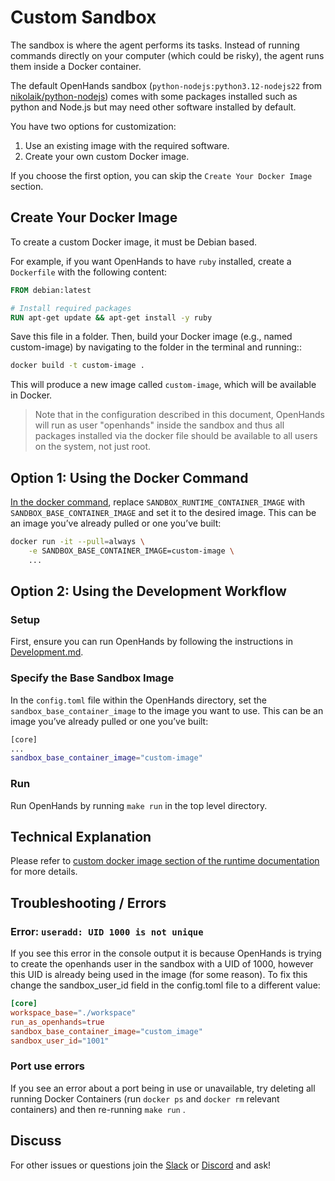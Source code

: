 # Custom Sandbox

The sandbox is where the agent performs its tasks. Instead of running commands directly on your computer
(which could be risky), the agent runs them inside a Docker container.

The default OpenHands sandbox (`python-nodejs:python3.12-nodejs22`
from [nikolaik/python-nodejs](https://hub.docker.com/r/nikolaik/python-nodejs)) comes with some packages installed such
as python and Node.js but may need other software installed by default.

You have two options for customization:

1. Use an existing image with the required software.
2. Create your own custom Docker image.

If you choose the first option, you can skip the `Create Your Docker Image` section.

## Create Your Docker Image

To create a custom Docker image, it must be Debian based.

For example, if you want OpenHands to have `ruby` installed, create a `Dockerfile` with the following content:

```dockerfile
FROM debian:latest

# Install required packages
RUN apt-get update && apt-get install -y ruby
```

Save this file in a folder. Then, build your Docker image (e.g., named custom-image) by navigating to the folder in
the terminal and running::
```bash
docker build -t custom-image .
```

This will produce a new image called `custom-image`, which will be available in Docker.

> Note that in the configuration described in this document, OpenHands will run as user "openhands" inside the
> sandbox and thus all packages installed via the docker file should be available to all users on the system, not just root.

## Option 1: Using the Docker Command

[In the docker command](https://docs.all-hands.dev/modules/usage/installation#start-the-app), replace
`SANDBOX_RUNTIME_CONTAINER_IMAGE` with `SANDBOX_BASE_CONTAINER_IMAGE` and set it to the desired image.
This can be an image you’ve already pulled or one you’ve built:

```bash
docker run -it --pull=always \
    -e SANDBOX_BASE_CONTAINER_IMAGE=custom-image \
    ...
```

## Option 2: Using the Development Workflow

### Setup

First, ensure you can run OpenHands by following the instructions in [Development.md](https://github.com/All-Hands-AI/OpenHands/blob/main/Development.md).

### Specify the Base Sandbox Image

In the `config.toml` file within the OpenHands directory, set the `sandbox_base_container_image` to the image you want to use.
This can be an image you’ve already pulled or one you’ve built:

```bash
[core]
...
sandbox_base_container_image="custom-image"
```

### Run

Run OpenHands by running ```make run``` in the top level directory.

## Technical Explanation

Please refer to [custom docker image section of the runtime documentation](https://docs.all-hands.dev/modules/usage/architecture/runtime#advanced-how-openhands-builds-and-maintains-od-runtime-images) for more details.

## Troubleshooting / Errors

### Error: ```useradd: UID 1000 is not unique```

If you see this error in the console output it is because OpenHands is trying to create the openhands user in the sandbox with a UID of 1000, however this UID is already being used in the image (for some reason). To fix this change the sandbox_user_id field in the config.toml file to a different value:

```toml
[core]
workspace_base="./workspace"
run_as_openhands=true
sandbox_base_container_image="custom_image"
sandbox_user_id="1001"
```

### Port use errors

If you see an error about a port being in use or unavailable, try deleting all running Docker Containers (run `docker ps` and `docker rm` relevant containers) and then re-running ```make run``` .

## Discuss

For other issues or questions join the [Slack](https://join.slack.com/t/opendevin/shared_invite/zt-2oikve2hu-UDxHeo8nsE69y6T7yFX_BA) or [Discord](https://discord.gg/ESHStjSjD4) and ask!
